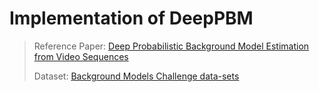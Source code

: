 # Implementation of DeepPBM 

> Reference Paper: [Deep Probabilistic Background Model Estimation from Video Sequences](https://arxiv.org/pdf/1902.00820.pdf)
> 
> Dataset: [Background Models Challenge data-sets](http://backgroundmodelschallenge.eu/)